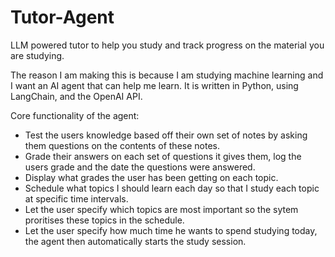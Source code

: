 # Tutor-Agent
LLM powered tutor to help you study and track progress on the material you are studying. 

The reason I am making this is because I am studying machine learning and I want an AI agent that can help me learn. It is written in Python, using LangChain, and the OpenAI API.

Core functionality of the agent: 
- Test the users knowledge based off their own set of notes by asking them questions on the contents of these notes.
- Grade their answers on each set of questions it gives them, log the users grade and the date the questions were answered.
- Display what grades the user has been getting on each topic.
- Schedule what topics I should learn each day so that I study each topic at specific time intervals.
- Let the user specify which topics are most important so the sytem proritises these topics in the schedule.
- Let the user specify how much time he wants to spend studying today, the agent then automatically starts the study session.

